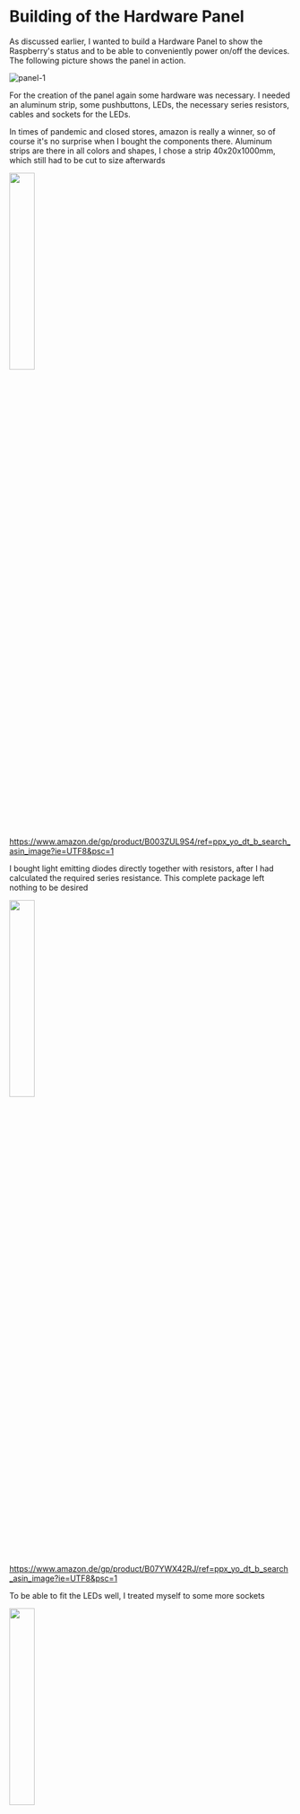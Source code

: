 # Building of the Hardware Panel
As discussed earlier, I wanted to build a Hardware Panel to show the Raspberry's status and to be able to conveniently power on/off the devices. The following picture shows the panel in action.

![panel-1](/images/panel-1.png)

For the creation of the panel again some hardware was necessary. I needed an aluminum strip, some pushbuttons, LEDs, the necessary series resistors, cables and sockets for the LEDs.

In times of pandemic and closed stores, amazon is really a winner, so of course it's no surprise when I bought the components there. Aluminum strips are there in all colors and shapes, I chose a strip 40x20x1000mm, which still had to be cut to size afterwards

<img src="https://m.media-amazon.com/images/I/51Kr8StbFMS._AC_SL1500_.jpg" width="30%">

https://www.amazon.de/gp/product/B003ZUL9S4/ref=ppx_yo_dt_b_search_asin_image?ie=UTF8&psc=1

I bought light emitting diodes directly together with resistors, after I had calculated the required series resistance. This complete package left nothing to be desired

<img src="https://m.media-amazon.com/images/I/71PhkLcEYJL._AC_SL1001_.jpg" width="30%">

https://www.amazon.de/gp/product/B07YWX42RJ/ref=ppx_yo_dt_b_search_asin_image?ie=UTF8&psc=1

To be able to fit the LEDs well, I treated myself to some more sockets

<img src="https://m.media-amazon.com/images/I/61Q4f5NAAgL._AC_SL1001_.jpg" width="30%">

https://www.amazon.de/gp/product/B075H9GJHF/ref=ppx_yo_dt_b_search_asin_image?ie=UTF8&psc=1

I found the necessary buttons to switch on and off here

<img src="https://m.media-amazon.com/images/I/61sPc1mLqTL._AC_SL1000_.jpg" width="30%">

https://www.amazon.de/gp/product/B081JJBN4G/ref=ppx_yo_dt_b_search_asin_image?ie=UTF8&psc=1

Of course, for tinkering you still need a soldering iron, ideally with a third hand and a little solder. But I see this rather as basic equipment and do not want to post more links here.

Using CorelDraw - a program I've been using for at least 30 years - I then drew and printed a layout of the switches and LEDs

![cluster-panel](/images/panel-2.png)

Fixed with scotch tape on the aluminum bar, the holes for the drilling could then be made with a center punch. Unfortunately, I didn't have much experience with machining aluminum, and using the metal drill available to me didn't produce the desired results.

![cluster-panel](/images/panel-3.jpg)

A visit to youTube Academy showed me that I should use a step drill. So ordered another step drill from Amazon and re-drilled the holes. And lo and behold - this time the holes were round and usable.

<img src="https://m.media-amazon.com/images/I/71I6Hbm5WkL._AC_SL1500_.jpg" width="30%">

https://www.amazon.de/gp/product/B001Q3LY1E/ref=ppx_yo_dt_b_search_asin_image?ie=UTF8&psc=1

![cluster-panel](/images/panel-4.jpg)

The last time I soldered was about 30 years ago - accordingly, the first solder joint was also directly cold and broke. Here, too, a visit to the youTube Academy was worthwhile to refresh my rusty knowledge. After a few tentative attempts, soldering worked quite well again.

![cluster-panel](/images/panel-5.jpg)

And so it did not take long until the panel was completely soldered and assembled in front of me. 

![cluster-panel](/images/panel-6.jpg)

## Calculation of the resistor for the circuit

What I also didn't remember was the calculation of the series resistor for the LED circuit. So that I do not forget it this time again, I write down the procedure here.

The task is to make an LED light up on a Raspberry Pi. This is not very difficult. We need an LED (no matter what color), a resistor whose value still has to be calculated, a Raspberry Pi, preferably a plug-in board and connecting cables from the GPIO pins to the plug-in board.


In principle, you should never connect an LED directly between 3.3 V and GND. This can work well, but it does not have to. You have to know that LEDs have a fixed operating voltage, which is below 3.3 V and it also needs a current limiter, because otherwise they draw too much current, which causes them to self-destruct. Both the voltage and the current are controlled by a series resistor, the value of which depends on the excess voltage and the desired current through the light emitting diode.
It is also necessary to take into account that an LED has two different poles. So you have to pay attention to how around the LED is installed in the circuit.

In the following we will deal with how the LED is polarized and how the series resistor is calculated.

![cluster-panel](/images/circuit-panel-gpio.gif)

For the LED to light up, the GPIO "internal" must be switched to "high" (1). Only then a current flows through the LED.
To calculate the forward resistance we need two values. One value is the forward voltage U_F of the LED and the other value is the forward current I_F of the LED. Normally you can get these values from the datasheet of the LED.
If you don't have the data sheet of the LED or these values are unknown, then you have to find them out by experimenting.

We use an LED with 2.0 V and 20 mA (0.02 A) as an example. However, the 20 mA is the maximum value. This LED also lights up at 10 mA. Not quite as bright, but sufficiently visible. Therefore we take a value of 10 mA for the LED forward current.

![cluster-panel](/images/calculate-resistor.png)

The series resistance is calculated using Ohm's law. Here, a voltage is divided by the current, resulting in a resistor value. The voltage that must drop across the resistor is the total voltage (3.3 V) minus the LED forward voltage (2.0 V). The result (1.3 V) is divided by the LED forward current (10 mA) to get the value for the series resistor (130 Ohm).
Now, unfortunately, this value is not available as a component, so you have to take a slightly smaller or larger value. According to the E-series E12 the next smaller value is 120 Ohm. The next larger value is 150 Ohm. As a rule, one takes the larger value. I took a resistor value of 220 Ohm.

How to connect an LED correctly? Typically, the two connecting wires of an LED are of different lengths. The longer of the two is the anode (positive pole). The shorter one is the cathode (negative pole).
Easy to remember: The plus sign has one more dash than the minus sign, making the wire slightly longer. Also, most LEDs are flattened on the minus side, like a minus, or the "K" of the cathode.

With the circuit symbol, you can remember it like this. There, the circuit symbol has the shape of the letter "K" because of the crossbar. The triangle is similar to the letter "A". In the case of the crossbar, the terminal is the cathode and on the other side is the anode. The anode points away from the positive pole to the negative pole, indicating the direction of current. From plus to minus. And thus the anode is connected to the positive pole and the cathode to the negative pole.

## Where to put the wires

The light emitting diode, which should indicate the operation of the Raspberry, should of course also go out when the raspberry goes into sleep mode. Therefore I decided to connect the diode to pins 8 (TxD) and 14 (GND). Pin 6 is also a GND pin, but unfortunately occupied by the construction of the PoE hat - so I had to switch to either pin 9 or pin 14.

![Raspberry-pinout](/images/raspberry-pinout.png)

Even though I have already described this part of the installation on the software side under [Part 3: Ubuntu install](https://github.com/jegali/Cloudberry-Cluster/blob/main/ubuntu-install.md), I think it makes sense to point out again at this point that the connection to TxD means that the Serial Console must be activated - otherwise the LED does not light up at all. 

The really interesting problems always occur when you think you have everything installed. So I had connected my hardware panel to the Raspberry, but the LEDs did not light up. After a long research I then found out that by default under Ubuntu 21 the Serial Console is disabled - via this communicates GPIO pin 14 (TxD), and there is also the LED connected. The solution to the mystery: The line enable_uart=1 must be added to the file /boot/firmware/config.txt

```bash
[all]
kernel=vmlinuz
enable_uart=1
cmdline=cmdline.txt
initramfs initrd.img followkernel
```

Attention: In a Raspian installation you will find the config.txt file directly in the /boot directory. This directory and the file also exist under ubuntu - but you have to adjust the version under /boot/firmware!
